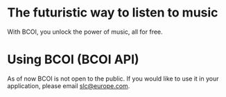 # The futuristic way to listen to music

With BCOI, you unlock the power of music, all for free.

# Using BCOI (BCOI API)
As of now BCOI is not open to the public. If you would like to use it in your application, please email slc@europe.com.
